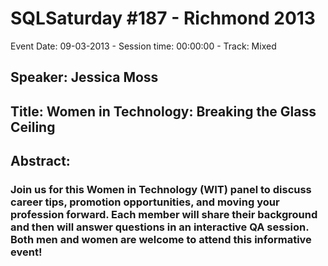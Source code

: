 # SQLSaturday #187 - Richmond 2013
Event Date: 09-03-2013 - Session time: 00:00:00 - Track: Mixed
## Speaker: Jessica Moss
## Title: Women in Technology: Breaking the Glass Ceiling
## Abstract:
### Join us for this Women in Technology (WIT) panel to discuss career tips, promotion opportunities, and moving your profession forward.  Each member will share their background and then will answer questions in an interactive QA session.  Both men and women are welcome to attend this informative event!
